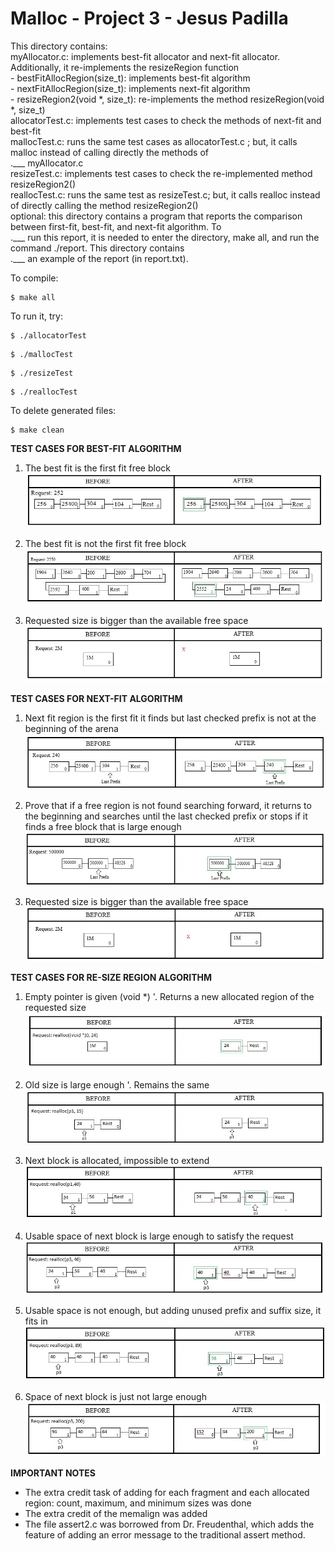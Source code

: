  # Malloc - Project 3 - Jesus Padilla #
 
 This directory contains:
<br /> myAllocator.c: implements best-fit allocator and next-fit allocator. Additionally, it re-implements the resizeRegion function
   <br />    - bestFitAllocRegion(size_t): implements best-fit algorithm
 <br />      - nextFitAllocRegion(size_t): implements next-fit algorithm
 <br />      - resizeRegion2(void *, size_t): re-implements the method resizeRegion(void *, size_t)
<br /> allocatorTest.c: implements test cases to check the methods of next-fit and best-fit
<br /> mallocTest.c: runs the same test cases as allocatorTest.c ; but, it calls malloc instead of calling directly the methods of <br />.___ myAllocator.c
<br /> resizeTest.c: implements test cases to check the re-implemented method resizeRegion2()
<br /> reallocTest.c: runs the same test as resizeTest.c; but, it calls realloc instead of directly calling the method resizeRegion2()
<br />optional: this directory contains a program that reports the comparison between first-fit, best-fit, and next-fit algorithm. To   <br />.___  run this report, it is needed to enter the directory, make all, and run the command ./report. This directory contains <br />.___               an example of the report (in report.txt).
 
 To compile:
 ~~~
 $ make all
 ~~~
 
 To run it, try:
 ~~~
 $ ./allocatorTest
 ~~~
 ~~~
 $ ./mallocTest
 ~~~
 ~~~
 $ ./resizeTest
 ~~~
 ~~~
 $ ./reallocTest
 ~~~
 
 To delete generated files:
 ~~~
 $ make clean
 ~~~
 
<b>TEST CASES FOR BEST-FIT ALGORITHM</b>
 1. The best fit is the first fit free block 
 ![Alt text](https://github.com/2017-fall-os/2017-fall-malloc-lab-jjpadillamendez/blob/master/lab3/testImage/bestc1.jpg?raw=true)
 
 2. The best fit is not the first fit free block
 ![Alt text](https://github.com/2017-fall-os/2017-fall-malloc-lab-jjpadillamendez/blob/master/lab3/testImage/bestc2.jpg?raw=true)
 
 3. Requested size is bigger than the available free space
 ![Alt text](https://github.com/2017-fall-os/2017-fall-malloc-lab-jjpadillamendez/blob/master/lab3/testImage/bestc3.jpg?raw=true)
 
<b>TEST CASES FOR NEXT-FIT ALGORITHM</b>
 1. Next fit region is the first fit it finds but last checked prefix is not at the beginning of the arena
 ![Alt text](https://github.com/2017-fall-os/2017-fall-malloc-lab-jjpadillamendez/blob/master/lab3/testImage/nextc1.jpg?raw=true)
 
 2. Prove that if a free region is not found searching forward, it returns to the beginning and searches until the last checked prefix or stops if it finds a free block that is large enough
 ![Alt text](https://github.com/2017-fall-os/2017-fall-malloc-lab-jjpadillamendez/blob/master/lab3/testImage/nextc2.jpg?raw=true)
 
 3. Requested size is bigger than the available free space
 ![Alt text](https://github.com/2017-fall-os/2017-fall-malloc-lab-jjpadillamendez/blob/master/lab3/testImage/nextc3.jpg?raw=true)
 
<b>TEST CASES FOR RE-SIZE REGION ALGORITHM</b>
 1. Empty pointer is given (void *) '. Returns a new allocated region of the requested size
 ![Alt text](https://github.com/2017-fall-os/2017-fall-malloc-lab-jjpadillamendez/blob/master/lab3/testImage/resizec1.jpg?raw=true)
 
 2. Old size is large enough '. Remains the same
 ![Alt text](https://github.com/2017-fall-os/2017-fall-malloc-lab-jjpadillamendez/blob/master/lab3/testImage/resizec2.jpg?raw=true)
 
 3. Next block is allocated, impossible to extend
 ![Alt text](https://github.com/2017-fall-os/2017-fall-malloc-lab-jjpadillamendez/blob/master/lab3/testImage/resizec3.jpg?raw=true)
 
 4. Usable space of next block is large enough to satisfy the request
 ![Alt text](https://github.com/2017-fall-os/2017-fall-malloc-lab-jjpadillamendez/blob/master/lab3/testImage/resizec4.jpg?raw=true)
 
 5. Usable space is not enough, but adding unused prefix and suffix size, it fits in
 ![Alt text](https://github.com/2017-fall-os/2017-fall-malloc-lab-jjpadillamendez/blob/master/lab3/testImage/resizec5.jpg?raw=true)
 
 6. Space of next block is just not large enough
 ![Alt text](https://github.com/2017-fall-os/2017-fall-malloc-lab-jjpadillamendez/blob/master/lab3/testImage/resizec6.jpg?raw=true)
 
<b>IMPORTANT NOTES</b>
- The extra credit task of adding for each fragment and each allocated region: count, maximum, and minimum sizes was done
- The extra credit of the memalign was added
- The file assert2.c was borrowed from Dr. Freudenthal, which adds the feature of adding an error message to the traditional assert method. 

